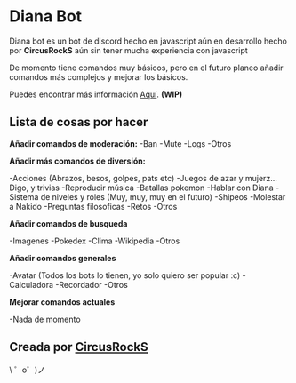 Diana Bot
=========================

Diana bot es un bot de discord hecho en javascript aún en desarrollo hecho por
**CircusRockS** aún sin tener mucha experiencia con javascript

De momento tiene comandos muy básicos, pero en el futuro planeo añadir comandos
más complejos y mejorar los básicos.

Puedes encontrar más información [Aquí](https://dianabot.glitch.me). **(WIP)**


Lista de cosas por hacer
------------------------

**Añadir comandos de moderación:**
  -Ban
  -Mute
  -Logs
  -Otros

**Añadir más comandos de diversión:**
  
   -Acciones (Abrazos, besos, golpes, pats etc)
   -Juegos de azar y mujerz... Digo, y trivias
   -Reproducir música
   -Batallas pokemon
   -Hablar con Diana
   -Sistema de niveles y roles (Muy, muy, muy en el futuro)
   -Shipeos
   -Molestar a Nakido
   -Preguntas filosoficas
   -Retos
   -Otros

**Añadir comandos de busqueda**

  -Imagenes
  -Pokedex
  -Clima
  -Wikipedia
  -Otros

**Añadir comandos generales**
  
  -Avatar (Todos los bots lo tienen, yo solo quiero ser popular :c)
  -Calculadora
  -Recordador
  -Otros
  
**Mejorar comandos actuales**

  -Nada de momento


Creada por [CircusRockS](https://github.com/CircusRockS)
-------------------

\ ゜o゜)ノ
